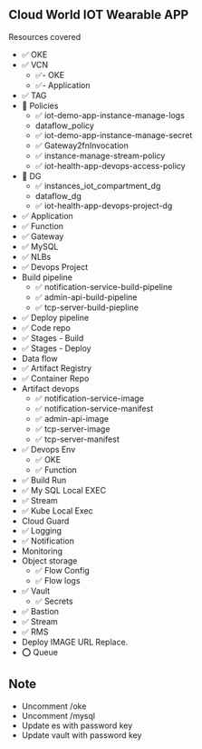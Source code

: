 ## Cloud World IOT Wearable APP 

Resources covered 

- ✅️ OKE
- ✅ VCN 
  - ✅- OKE
  - ✅- Application
- ✅ TAG
- 🚧 Policies
  - ✅ iot-demo-app-instance-manage-logs
  - dataflow_policy
  - ✅ iot-demo-app-instance-manage-secret
  - ✅ Gateway2fnInvocation
  - ✅ instance-manage-stream-policy
  - ✅ iot-health-app-devops-access-policy
- 🚧 DG
  - ✅ instances_iot_compartment_dg
  - dataflow_dg
  - ✅ iot-health-app-devops-project-dg
- ✅ Application
- ✅ Function
- ✅ Gateway
- ✅ MySQL
- ✅ NLBs
- ✅ Devops Project
- Build pipeline
  - ✅ notification-service-build-pipeline
  - ✅ admin-api-build-pipeline
  - ✅ tcp-server-build-piepline
- ✅ Deploy pipeline
- ✅ Code repo
- ✅ Stages  - Build 
- ✅ Stages - Deploy
- Data flow 
- ✅ Artifact Registry
- ✅ Container Repo 
- Artifact devops 
  - ✅ notification-service-image
  - ✅ notification-service-manifest
  - ✅ admin-api-image
  - ✅ tcp-server-image
  - ✅ tcp-server-manifest
- ✅ Devops Env
  - ✅ OKE
  - ✅ Function
- ✅ Build Run
- ✅ My SQL Local EXEC
- ✅ Stream
- ✅ Kube Local Exec
- Cloud Guard 
- ✅ Logging
- ✅ Notification 
- Monitoring
- Object storage
  - ✅ Flow Config
  - ✅ Flow logs
- ✅ Vault
  - ✅ Secrets 
- ✅ Bastion 
- ✅ Stream
- ✅ RMS 
- Deploy IMAGE URL Replace.
- ⭕ Queue 

Note 
--
- Uncomment /oke 
- Uncomment /mysql
- Update es with password key
- Update vault with password key